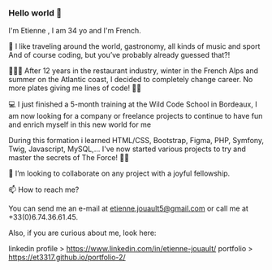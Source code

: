 ### Hello world 👋

I'm Etienne , I am 34 yo and I'm French.

👀 I like traveling around the world, gastronomy, all kinds of music and sport
And of course coding, but you’ve probably already guessed that?!

👨🏼‍🍳 After 12 years in the restaurant industry, winter in the French Alps and summer on the Atlantic coast, I decided to completely change career. No more plates giving me lines of code! 🧑‍💻

💻 I just finished a 5-month training at the Wild Code School in Bordeaux, I am now looking for a company or freelance projects to continue to have fun and enrich myself in this new world for me

During this formation i learned HTML/CSS, Bootstrap, Figma, PHP, Symfony, Twig, Javascript, MySQL,... I've now started various projects to try and master the secrets of The Force! 🧙‍♂️ 

🚀 I’m looking to collaborate on any project with a joyful fellowship.

📫 How to reach me?

You can send me an e-mail at etienne.jouault5@gmail.com or call me at +33(0)6.74.36.61.45.

Also, if you are curious about me, look here:

linkedin profile > https://www.linkedin.com/in/etienne-jouault/
portfolio > https://et3317.github.io/portfolio-2/
